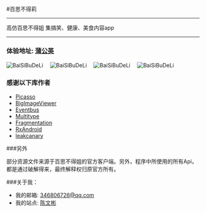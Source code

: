 #百思不得莉

---------------------

高仿百思不得姐 集搞笑、健康、美食内容app

---------------------


### 体验地址: [蒲公英](https://www.pgyer.com/WAEm) ###



![BaiSiBuDeLi](http://oihebeiz4.bkt.clouddn.com/bs1.png)　
![BaiSiBuDeLi](http://oihebeiz4.bkt.clouddn.com/bs2.png)　
![BaiSiBuDeLi](http://oihebeiz4.bkt.clouddn.com/bs3.png)　
![BaiSiBuDeLi](http://oihebeiz4.bkt.clouddn.com/bs4.png)　


### 感谢以下库作者

*	[Picasso](https://github.com/square/picasso)
* [BigImageViewer](https://github.com/Piasy/BigImageViewer)
* [Eventbus](https://github.com/greenrobot/EventBus) 
*	[Multitype](https://github.com/drakeet/MultiType)
* [Fragmentation](https://github.com/YoKeyword/Fragmentation)
* [RxAndroid](https://github.com/ReactiveX/RxAndroid)
* [leakcanary](https://github.com/square/leakcanary)

###另外

部分资源文件来源于百思不得姐的官方客户端。另外，程序中所使用的所有Api，都是通过破解得来，最终解释权归原官方所有。

###关于我：


* 我的邮箱: 346806726@qq.com
*	我的站点: [陈文彬](http://www.lmmhero.com)

